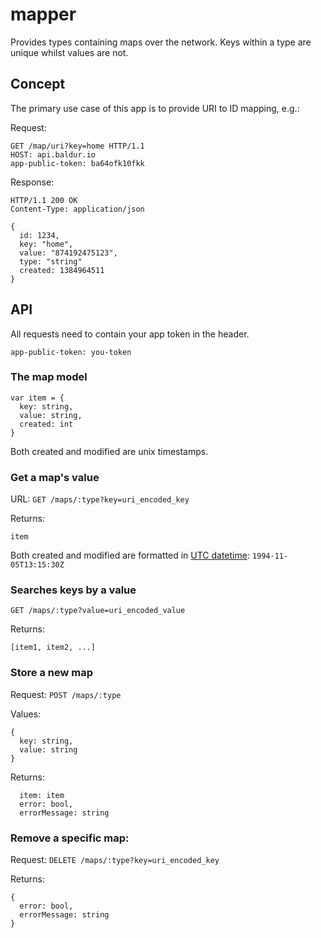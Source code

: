 mapper
======

Provides types containing maps over the network. Keys within a type are unique whilst values are not.

## Concept

The primary use case of this app is to provide URI to ID mapping, e.g.:

Request:
```
GET /map/uri?key=home HTTP/1.1
HOST: api.baldur.io
app-public-token: ba64ofk10fkk
```

Response:
```
HTTP/1.1 200 OK
Content-Type: application/json

{
  id: 1234,
  key: "home",
  value: "874192475123",
  type: "string"
  created: 1384964511
}
```

## API

All requests need to contain your app token in the header.

```
app-public-token: you-token
```

### The map model

```
var item = {
  key: string,
  value: string,
  created: int
}
```

Both created and modified are unix timestamps.

### Get a map's value

URL: `GET /maps/:type?key=uri_encoded_key`

Returns:
```
item
```

Both created and modified are formatted in [UTC datetime](http://www.w3.org/TR/NOTE-datetime): `1994-11-05T13:15:30Z`

### Searches keys by a value

`GET /maps/:type?value=uri_encoded_value`

Returns:
```
[item1, item2, ...]
```

### Store a new map

Request: `POST /maps/:type`

Values:
```
{
  key: string,
  value: string
}
```

Returns:
```
  item: item
  error: bool,
  errorMessage: string
```

### Remove a specific map:

Request: `DELETE /maps/:type?key=uri_encoded_key`

Returns:
```
{
  error: bool,
  errorMessage: string
}
```
